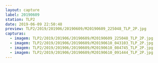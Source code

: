 ```yaml
---
layout: capture
label: 20190609
station: TLP2
date: 2019-06-09 22:50:48
preview: TLP2/2019/201906/20190609/M20190609_225048_TLP_2P.jpg
capturas:
  - imagem: TLP2/2019/201906/20190609/M20190609_225048_TLP_2P.jpg
  - imagem: TLP2/2019/201906/20190609/M20190610_043103_TLP_2P.jpg
  - imagem: TLP2/2019/201906/20190609/M20190610_084745_TLP_2P.jpg
  - imagem: TLP2/2019/201906/20190609/M20190610_091444_TLP_2P.jpg
---
```

